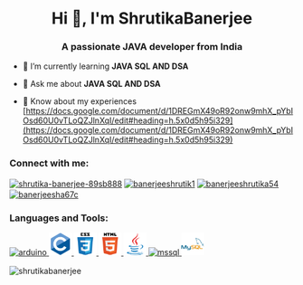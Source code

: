 <h1 align="center">Hi 👋, I'm ShrutikaBanerjee</h1>
<h3 align="center">A passionate JAVA developer from India</h3>

- 🌱 I’m currently learning **JAVA SQL AND DSA**

- 💬 Ask me about **JAVA SQL AND DSA**

- 📄 Know about my experiences [https://docs.google.com/document/d/1DREGmX49oR92onw9mhX_pYbIOsd60U0vTLoQZJlnXqI/edit#heading=h.5x0d5h95i329](https://docs.google.com/document/d/1DREGmX49oR92onw9mhX_pYbIOsd60U0vTLoQZJlnXqI/edit#heading=h.5x0d5h95i329)

<h3 align="left">Connect with me:</h3>
<p align="left">
<a href="https://linkedin.com/in/shrutika-banerjee-89sb888" target="blank"><img align="center" src="https://raw.githubusercontent.com/rahuldkjain/github-profile-readme-generator/master/src/images/icons/Social/linked-in-alt.svg" alt="shrutika-banerjee-89sb888" height="30" width="40" /></a>
<a href="https://www.hackerrank.com/banerjeeshrutik1" target="blank"><img align="center" src="https://raw.githubusercontent.com/rahuldkjain/github-profile-readme-generator/master/src/images/icons/Social/hackerrank.svg" alt="banerjeeshrutik1" height="30" width="40" /></a>
<a href="https://www.leetcode.com/banerjeeshrutika54" target="blank"><img align="center" src="https://raw.githubusercontent.com/rahuldkjain/github-profile-readme-generator/master/src/images/icons/Social/leet-code.svg" alt="banerjeeshrutika54" height="30" width="40" /></a>
<a href="https://auth.geeksforgeeks.org/user/banerjeesha67c" target="blank"><img align="center" src="https://raw.githubusercontent.com/rahuldkjain/github-profile-readme-generator/master/src/images/icons/Social/geeks-for-geeks.svg" alt="banerjeesha67c" height="30" width="40" /></a>
</p>

<h3 align="left">Languages and Tools:</h3>
<p align="left"> <a href="https://www.arduino.cc/" target="_blank" rel="noreferrer"> <img src="https://cdn.worldvectorlogo.com/logos/arduino-1.svg" alt="arduino" width="40" height="40"/> </a> <a href="https://www.cprogramming.com/" target="_blank" rel="noreferrer"> <img src="https://raw.githubusercontent.com/devicons/devicon/master/icons/c/c-original.svg" alt="c" width="40" height="40"/> </a> <a href="https://www.w3schools.com/css/" target="_blank" rel="noreferrer"> <img src="https://raw.githubusercontent.com/devicons/devicon/master/icons/css3/css3-original-wordmark.svg" alt="css3" width="40" height="40"/> </a> <a href="https://www.w3.org/html/" target="_blank" rel="noreferrer"> <img src="https://raw.githubusercontent.com/devicons/devicon/master/icons/html5/html5-original-wordmark.svg" alt="html5" width="40" height="40"/> </a> <a href="https://www.java.com" target="_blank" rel="noreferrer"> <img src="https://raw.githubusercontent.com/devicons/devicon/master/icons/java/java-original.svg" alt="java" width="40" height="40"/> </a> <a href="https://www.microsoft.com/en-us/sql-server" target="_blank" rel="noreferrer"> <img src="https://www.svgrepo.com/show/303229/microsoft-sql-server-logo.svg" alt="mssql" width="40" height="40"/> </a> <a href="https://www.mysql.com/" target="_blank" rel="noreferrer"> <img src="https://raw.githubusercontent.com/devicons/devicon/master/icons/mysql/mysql-original-wordmark.svg" alt="mysql" width="40" height="40"/> </a> </p>

<p><img align="center" src="https://github-readme-stats.vercel.app/api/top-langs?username=shrutikabanerjee&show_icons=true&locale=en&layout=compact" alt="shrutikabanerjee" /></p>
